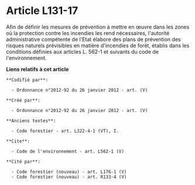 # Article L131-17

Afin de définir les mesures de prévention à mettre en œuvre dans les zones où la protection contre les incendies les rend
nécessaires, l'autorité administrative compétente de l'Etat élabore des plans de prévention des risques naturels prévisibles
en matière d'incendies de forêt, établis dans les conditions définies aux articles L. 562-1 et suivants du code de
l'environnement.

**Liens relatifs à cet article**

	**Codifié par**:

	  - Ordonnance n°2012-92 du 26 janvier 2012 - art. (V)

	**Créé par**:

	  - Ordonnance n°2012-92 du 26 janvier 2012 - art. (V)

	**Anciens textes**:

	  - Code forestier - art. L322-4-1 (VT), I.

	**Cite**:

	  - Code de l'environnement - art. L562-1 (V)

	**Cité par**:

	  - Code forestier (nouveau) - art. L176-1 (V)
	  - Code forestier (nouveau) - art. R133-4 (V)

